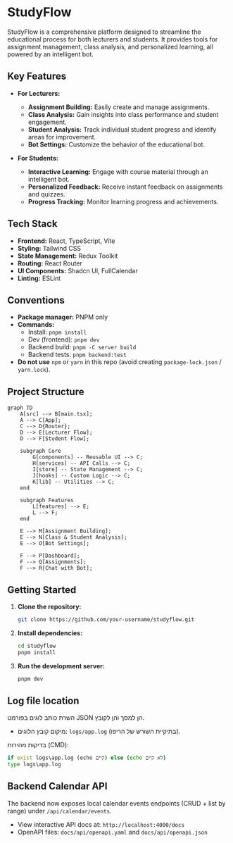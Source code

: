 # StudyFlow

StudyFlow is a comprehensive platform designed to streamline the educational process for both lecturers and students. It provides tools for assignment management, class analysis, and personalized learning, all powered by an intelligent bot.

## Key Features

- **For Lecturers:**
  - **Assignment Building:** Easily create and manage assignments.
  - **Class Analysis:** Gain insights into class performance and student engagement.
  - **Student Analysis:** Track individual student progress and identify areas for improvement.
  - **Bot Settings:** Customize the behavior of the educational bot.

- **For Students:**
  - **Interactive Learning:** Engage with course material through an intelligent bot.
  - **Personalized Feedback:** Receive instant feedback on assignments and quizzes.
  - **Progress Tracking:** Monitor learning progress and achievements.

## Tech Stack

- **Frontend:** React, TypeScript, Vite
- **Styling:** Tailwind CSS
- **State Management:** Redux Toolkit
- **Routing:** React Router
- **UI Components:** Shadcn UI, FullCalendar
- **Linting:** ESLint

## Conventions

- **Package manager:** PNPM only
- **Commands:**
  - Install: `pnpm install`
  - Dev (frontend): `pnpm dev`
  - Backend build: `pnpm -C server build`
  - Backend tests: `pnpm backend:test`
- **Do not use** `npm` or `yarn` in this repo (avoid creating `package-lock.json` / `yarn.lock`).

## Project Structure

```mermaid
graph TD
    A[src] --> B[main.tsx];
    A --> C[App];
    C --> D{Router};
    D --> E[Lecturer Flow];
    D --> F[Student Flow];

    subgraph Core
        G[components] -- Reusable UI --> C;
        H[services] -- API Calls --> C;
        I[store] -- State Management --> C;
        J[hooks] -- Custom Logic --> C;
        K[lib] -- Utilities --> C;
    end

    subgraph Features
        L[features] --> E;
        L --> F;
    end

    E --> M[Assignment Building];
    E --> N[Class & Student Analysis];
    E --> O[Bot Settings];

    F --> P[Dashboard];
    F --> Q[Assignments];
    F --> R[Chat with Bot];
```

## Getting Started

1.  **Clone the repository:**
    ```bash
    git clone https://github.com/your-username/studyflow.git
    ```
2.  **Install dependencies:**
    ```bash
    cd studyflow
    pnpm install
    ```
3.  **Run the development server:**
    ```bash
    pnpm dev
    ```

## Log file location

השרת כותב לוגים בפורמט JSON הן למסך והן לקובץ.

- מיקום קובץ הלוגים: `logs/app.log` (בתיקיית השורש של הריפו).

בדיקות מהירות (CMD):

```cmd
if exist logs\app.log (echo קיים) else (echo לא קיים)
type logs\app.log
```

## Backend Calendar API

The backend now exposes local calendar events endpoints (CRUD + list by range) under `/api/calendar/events`.

- View interactive API docs at: `http://localhost:4000/docs`
- OpenAPI files: `docs/api/openapi.yaml` and `docs/api/openapi.json`

